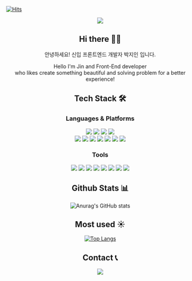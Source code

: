 <!--
**iamjinpark/iamjinpark** is a ✨ _special_ ✨ repository because its `README.md` (this file) appears on your GitHub profile.

Here are some ideas to get you started:

- 🔭 I’m currently working on ...
- 🌱 I’m currently learning ...
- 👯 I’m looking to collaborate on ...
- 🤔 I’m looking for help with ...
- 💬 Ask me about ...
- 📫 How to reach me: ...
- 😄 Pronouns: ...
- ⚡ Fun fact: ...
-->
[![Hits](https://hits.seeyoufarm.com/api/count/incr/badge.svg?url=https%3A%2F%2Fgithub.com%2Fiamjinpark&count_bg=%23FFC0CB&title_bg=%23645858&icon=&icon_color=%23E7E7E7&title=Today&edge_flat=true)](https://hits.seeyoufarm.com)

<div align=center>
  
<img src="https://capsule-render.vercel.app/api?type=waving&color=FFC0CB&height=200&section=header&text=WELCOME%20TO%20JIN'S%20GITHUB!&fontSize=30&fontColor=ffffff" />

  
## Hi there 👋🏻
안녕하세요! 신입 프론트엔드 개발자 박지인 입니다. <br/>

Hello I'm Jin and Front-End developer <br/>
who likes create something beautiful and solving problem for a better experience!



## Tech Stack 🛠️
### Languages & Platforms
<img src="https://img.shields.io/badge/HTML5-E34F26?style=flat&logo=html5&logoColor=white"/>
<img src="https://img.shields.io/badge/CSS3-1572B6?style=flat&logo=css3&logoColor=white"/>
<img src="https://img.shields.io/badge/TailwindCSS-06B6D4?style=flat&logo=tailwindcss&logoColor=white"/>
<img src="https://img.shields.io/badge/styledcomponents-DB7093?style=flat&logo=styledcomponents&logoColor=white"/><br/>
<img src="https://img.shields.io/badge/JavaScript-F7DF1E?style=flat&logo=javascript&logoColor=white"/>
<img src="https://img.shields.io/badge/Typescript-3178C6?style=flat&logo=Typescript&logoColor=white"/>
<img src="https://img.shields.io/badge/React-61DAFB?style=flat&logo=react&logoColor=white"/>
<img src="https://img.shields.io/badge/vue-4FC08D?style=flat&logo=vuedotjs&logoColor=white"/>
<img src="https://img.shields.io/badge/Axios-5A29E4?style=flat&logo=Axios&logoColor=white"/>
<img src="https://img.shields.io/badge/React%20Router-CA4245?style=flat&logo=reactrouter&logoColor=white"/>
<img src="https://img.shields.io/badge/Zustand-964B00?style=flat&logo=Zustand&logoColor=white"/>

### Tools
<img src="https://img.shields.io/badge/Vite-646CFF?style=flat&logo=vite&logoColor=white"/>
<img src="https://img.shields.io/badge/npm-CB3837?style=flat&logo=npm&logoColor=white"/>
<img src="https://img.shields.io/badge/pnpm-F69220?style=flat&logo=pnpm&logoColor=white"/>
<img src="https://img.shields.io/badge/Git-F05032?style=flat&logo=git&logoColor=white"/>
<img src="https://img.shields.io/badge/Github-181717?style=flat&logo=github&logoColor=white"/>
<img src="https://img.shields.io/badge/PocketBase-B8DBE4?style=flat&logo=pocketbase&logoColor=white"/>
<img src="https://img.shields.io/badge/ESLint-4B32C3?style=flat&logo=eslint&logoColor=white"/>
<img src="https://img.shields.io/badge/Prettier-F7B93E?style=flat&logo=prettier&logoColor=white"/>
<br/>

## Github Stats 📊
![Anurag's GitHub stats](https://github-readme-stats.vercel.app/api?username=iamjinpark&show_icons=true&theme=vue)

## Most used ☀️
[![Top Langs](https://github-readme-stats.vercel.app/api/top-langs/?username=iamjinpark&layout=compact)](https://github.com/iamjinpark/github-readme-stats)

## Contact 📞
<a href="mailto:wldls7754@gmail.com"><img src="https://img.shields.io/badge/Gmail-EA4335?style=flat-square&logo=gmail&logoColor=white&link=mailto:wldls7754@gmail.com"/></a>

<div/>


